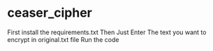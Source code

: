# ceaser_cipher
First install the requirements.txt
Then Just Enter The text you want to encrypt in original.txt file
Run the code 
